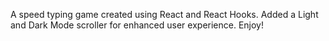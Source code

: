 A speed typing game created using React and React Hooks.
Added a Light and Dark Mode scroller for enhanced user experience.
Enjoy!
